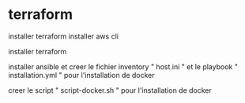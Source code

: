 # terraform
installer terraform 
installer aws cli

installer terraform 

installer ansible et creer le fichier inventory " host.ini " et le playbook " installation.yml " pour l'installation de docker

creer le script " script-docker.sh " pour l'installation de docker

